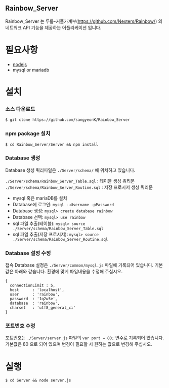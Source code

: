 ## Rainbow_Server

Rainbow_Server 는 두툼-커플가계부(https://github.com/Nexters/Rainbow/) 의 네트워크 API 기능을 제공하는 어플리케이션 입니다.

필요사항
=============

* [nodejs](http://nodejs.org/)
* mysql or mariadb

설치
================

### 소스 다운로드

    $ git clone https://github.com/sangyeonK/Rainbow_Server
    
### npm package 설치

    $ cd Rainbow_Server/Server && npm install
    
### Database 생성

Database 생성 쿼리파일은 `./Server/schema/` 에 위치하고 있습니다.

`./Server/schema/Rainbow_Server_Table.sql` : 테이블 생성 쿼리문
`./Server/schema/Rainbow_Server_Routine.sql` : 저장 프로시저 생성 쿼리문

* mysql 혹은 mariaDB를 설치
* Database에 로그인: `mysql -uUsername -pPassword`
* Database 생성: `mysql> create database rainbow`
* Database 선택: `mysql> use rainbow`
* sql 파일 추출(테이블): `mysql> source ./Server/schema/Rainbow_Server_Table.sql`
* sql 파일 추출(저장 프로시저): `mysql> source ./Server/schema/Rainbow_Server_Routine.sql`

### Database 설정 수정

접속 Database 설정은 `./Server/common/mysql.js` 파일에 기록되어 있습니다.
기본값은 아래와 같습니다. 환경에 맞게 파일내용을 수정해 주십시오.
```
{
  connectionLimit : 5,
  host      : 'localhost',
  user      : 'rainbow',
  password  : '1q2w3e',
  database  : 'rainbow',
  charset   : 'utf8_general_ci'
}
```

### 포트번호 수정

포트번호는 `./Server/server.js` 파일의 `var port = 80;` 변수로 기록되어 있습니다.
기본값은 80 으로 되어 있으며 변경이 필요할 시 원하는 값으로 변경해 주십시오.

실행
================

    $ cd Server && node server.js
